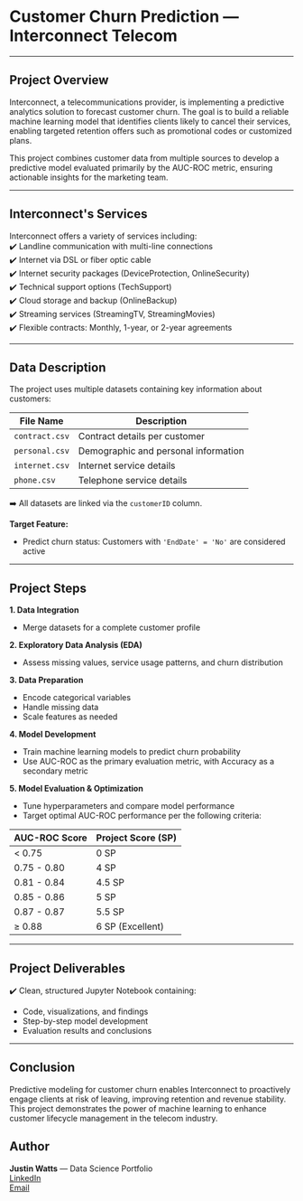 # Customer Churn Prediction — Interconnect Telecom

---

## Project Overview  
Interconnect, a telecommunications provider, is implementing a predictive analytics solution to forecast customer churn. The goal is to build a reliable machine learning model that identifies clients likely to cancel their services, enabling targeted retention offers such as promotional codes or customized plans.

This project combines customer data from multiple sources to develop a predictive model evaluated primarily by the AUC-ROC metric, ensuring actionable insights for the marketing team.

---

## Interconnect's Services  
Interconnect offers a variety of services including:  
✔️ Landline communication with multi-line connections  
✔️ Internet via DSL or fiber optic cable  
✔️ Internet security packages (DeviceProtection, OnlineSecurity)  
✔️ Technical support options (TechSupport)  
✔️ Cloud storage and backup (OnlineBackup)  
✔️ Streaming services (StreamingTV, StreamingMovies)  
✔️ Flexible contracts: Monthly, 1-year, or 2-year agreements  

---

## Data Description  
The project uses multiple datasets containing key information about customers:  

| File Name       | Description                         |  
|-----------------|--------------------------------------|  
| `contract.csv`  | Contract details per customer       |  
| `personal.csv`  | Demographic and personal information|  
| `internet.csv`  | Internet service details            |  
| `phone.csv`     | Telephone service details           |  

➡️ All datasets are linked via the `customerID` column.

**Target Feature:**  
- Predict churn status: Customers with `'EndDate' = 'No'` are considered active  

---

## Project Steps  

**1. Data Integration**  
- Merge datasets for a complete customer profile  

**2. Exploratory Data Analysis (EDA)**  
- Assess missing values, service usage patterns, and churn distribution  

**3. Data Preparation**  
- Encode categorical variables  
- Handle missing data  
- Scale features as needed  

**4. Model Development**  
- Train machine learning models to predict churn probability  
- Use AUC-ROC as the primary evaluation metric, with Accuracy as a secondary metric  

**5. Model Evaluation & Optimization**  
- Tune hyperparameters and compare model performance  
- Target optimal AUC-ROC performance per the following criteria:  

| AUC-ROC Score  | Project Score (SP) |  
|----------------|--------------------|  
| < 0.75         | 0 SP               |  
| 0.75 - 0.80    | 4 SP               |  
| 0.81 - 0.84    | 4.5 SP             |  
| 0.85 - 0.86    | 5 SP               |  
| 0.87 - 0.87    | 5.5 SP             |  
| ≥ 0.88         | 6 SP (Excellent)   |  

---

## Project Deliverables  
✔️ Clean, structured Jupyter Notebook containing:  
- Code, visualizations, and findings  
- Step-by-step model development  
- Evaluation results and conclusions  

---

## Conclusion  
Predictive modeling for customer churn enables Interconnect to proactively engage clients at risk of leaving, improving retention and revenue stability. This project demonstrates the power of machine learning to enhance customer lifecycle management in the telecom industry.  

## Author  
**Justin Watts** — Data Science Portfolio  
[LinkedIn](https://www.linkedin.com/in/justin-watts-0234562a7)  
[Email](mailto:wattsjay28@gmail.com)  